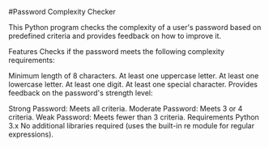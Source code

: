 #Password Complexity Checker

This Python program checks the complexity of a user's password based on predefined criteria and provides feedback on how to improve it.

Features
Checks if the password meets the following complexity requirements:

Minimum length of 8 characters.
At least one uppercase letter.
At least one lowercase letter.
At least one digit.
At least one special character.
Provides feedback on the password's strength level:

Strong Password: Meets all criteria.
Moderate Password: Meets 3 or 4 criteria.
Weak Password: Meets fewer than 3 criteria.
Requirements
Python 3.x
No additional libraries required (uses the built-in re module for regular expressions).
